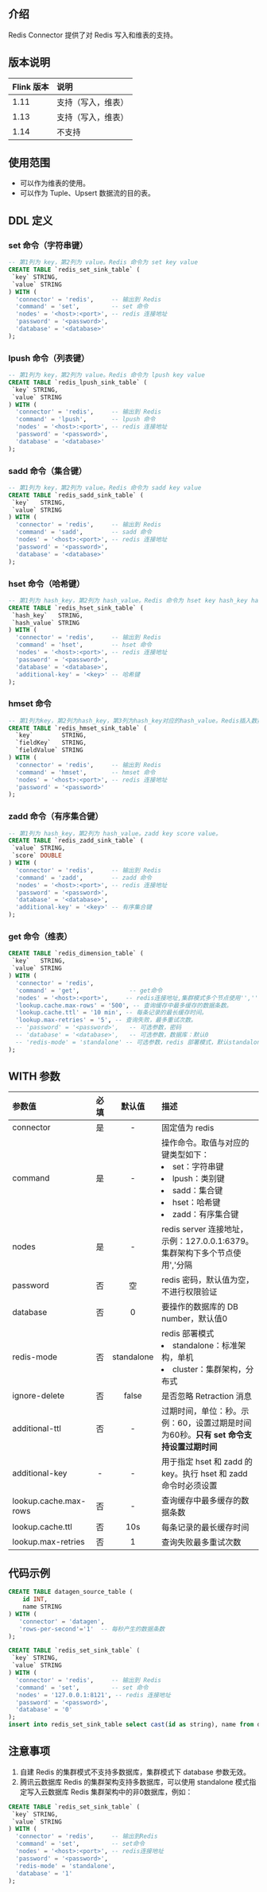 ## 介绍
Redis Connector 提供了对 Redis 写入和维表的支持。

## 版本说明

| Flink 版本 | 说明               |
| :--------- | :----------------- |
| 1.11       | 支持（写入，维表） |
| 1.13       | 支持（写入，维表）       |
| 1.14       | 不支持      |

## 使用范围
- 可以作为维表的使用。
- 可以作为 Tuple、Upsert 数据流的目的表。

## DDL 定义
### set 命令（字符串键）
```sql
-- 第1列为 key，第2列为 value。Redis 命令为 set key value
CREATE TABLE `redis_set_sink_table` (  
 `key` STRING,
 `value` STRING
) WITH (
  'connector' = 'redis',     -- 输出到 Redis
  'command' = 'set',         -- set 命令
  'nodes' = '<host>:<port>', -- redis 连接地址
  'password' = '<password>', 
  'database' = '<database>'  
);
```

### lpush 命令（列表键）
```sql
-- 第1列为 key，第2列为 value。Redis 命令为 lpush key value
CREATE TABLE `redis_lpush_sink_table` (  
 `key` STRING,
 `value` STRING
) WITH (
  'connector' = 'redis',     -- 输出到 Redis
  'command' = 'lpush',       -- lpush 命令
  'nodes' = '<host>:<port>', -- redis 连接地址
  'password' = '<password>', 
  'database' = '<database>'  
);

```

### sadd 命令（集合键）
```sql
-- 第1列为 key，第2列为 value。Redis 命令为 sadd key value
CREATE TABLE `redis_sadd_sink_table` (  
 `key`   STRING,
 `value` STRING
) WITH (
  'connector' = 'redis',     -- 输出到 Redis
  'command' = 'sadd',        -- sadd 命令
  'nodes' = '<host>:<port>', -- redis 连接地址
  'password' = '<password>', 
  'database' = '<database>'  
);

```

### hset 命令（哈希键）
```sql
-- 第1列为 hash_key，第2列为 hash_value。Redis 命令为 hset key hash_key hash_value。
CREATE TABLE `redis_hset_sink_table` (  
 `hash_key`   STRING,
 `hash_value` STRING
) WITH (
  'connector' = 'redis',     -- 输出到 Redis
  'command' = 'hset',        -- hset 命令
  'nodes' = '<host>:<port>', -- redis 连接地址
  'password' = '<password>', 
  'database' = '<database>', 
  'additional-key' = '<key>' -- 哈希键
);

```

### hmset 命令
```sql
-- 第1列为key，第2列为hash_key，第3列为hash_key对应的hash_value。Redis插入数据的命令为hmset key hash_key hash_value
CREATE TABLE `redis_hmset_sink_table` (
  `key`        STRING,
  `fieldKey`   STRING,
  `fieldValue` STRING
) WITH (
  'connector' = 'redis',     -- 输出到 Redis
  'command' = 'hmset',       -- hmset 命令
  'nodes' = '<host>:<port>', -- redis 连接地址
  'password' = '<password>'
);
```

### zadd 命令（有序集合键）
```sql
-- 第1列为 hash_key，第2列为 hash_value。zadd key score value。
CREATE TABLE `redis_zadd_sink_table` (  
 `value` STRING,
 `score` DOUBLE
) WITH (
  'connector' = 'redis',     -- 输出到 Redis
  'command' = 'zadd',        -- zadd 命令
  'nodes' = '<host>:<port>', -- redis 连接地址
  'password' = '<password>', 
  'database' = '<database>', 
  'additional-key' = '<key>' -- 有序集合键
);

```

### get 命令（维表）
```sql
CREATE TABLE `redis_dimension_table` (  
 `key`   STRING,
 `value` STRING
) WITH (
  'connector' = 'redis',          
  'command' = 'get',              -- get命令
  'nodes' = '<host>:<port>',     -- redis连接地址,集群模式多个节点使用'',''分隔。
  'lookup.cache.max-rows' = '500', -- 查询缓存中最多缓存的数据条数。
  'lookup.cache.ttl' = '10 min', -- 每条记录的最长缓存时间。
  'lookup.max-retries' = '5', -- 查询失败，最多重试次数。
  -- 'password' = '<password>',   -- 可选参数，密码
  -- 'database' = '<database>',   -- 可选参数，数据库：默认0
  -- 'redis-mode' = 'standalone' -- 可选参数，redis 部署模式，默认standalone。(可选：standalone 单机模式，cluster 集群模式)     
);
```

## WITH 参数

| 参数值                | 必填 |   默认值   | 描述                                                         |
| :-------------------- | :--: | :--------: | :----------------------------------------------------------- |
| connector             |  是  |     -      | 固定值为 redis                                               |
| command               |  是  |     -      | 操作命令。取值与对应的键类型如下：<li>set：字符串键</li><li>lpush：类别键<li>sadd：集合键</li><li>hset：哈希键 </li><li>zadd：有序集合键</li> |
| nodes                 |  是  |     -      | redis server 连接地址，示例：127.0.0.1:6379。集群架构下多个节点使用','分隔 |
| password              |  否  |     空     | redis 密码，默认值为空，不进行权限验证                       |
| database              |  否  |     0      | 要操作的数据库的 DB number，默认值0                          |
| redis-mode            |  否  | standalone | redis 部署模式</li><li>standalone：标准架构，单机</li><li>cluster：集群架构，分布式</li> |
| ignore-delete         |  否  |   false    | 是否忽略 Retraction 消息                                     |
| additional-ttl        |  否  |     -      | 过期时间，单位：秒。示例：60，设置过期是时间为60秒。**只有 set 命令支持设置过期时间** |
| additional-key        |  -   |     -      | 用于指定 hset 和 zadd 的 key。执行 hset 和 zadd 命令时必须设置 |
| lookup.cache.max-rows |  否  |     -      | 查询缓存中最多缓存的数据条数                                 |
| lookup.cache.ttl      |  否  |    10s     | 每条记录的最长缓存时间                                       |
| lookup.max-retries    |  否  |     1      | 查询失败最多重试次数                                         |


## 代码示例

```sql
CREATE TABLE datagen_source_table ( 
	id INT, 
	name STRING 
) WITH ( 
   'connector' = 'datagen',
   'rows-per-second'='1'  -- 每秒产生的数据条数
);

CREATE TABLE `redis_set_sink_table` (  
 `key` STRING,
 `value` STRING
) WITH (
  'connector' = 'redis',     -- 输出到 Redis
  'command' = 'set',         -- set 命令
  'nodes' = '127.0.0.1:8121', -- redis 连接地址
  'password' = '<password>', 
  'database' = '0'  
);
insert into redis_set_sink_table select cast(id as string), name from datagen_source_table;
```

## 注意事项 
1. 自建 Redis 的集群模式不支持多数据库，集群模式下 database 参数无效。
2. 腾讯云数据库 Redis 的集群架构支持多数据库，可以使用 standalone 模式指定写入云数据库 Redis 集群架构中的非0数据库，例如：
```sql
CREATE TABLE `redis_set_sink_table` (  
 `key` STRING,
 `value` STRING
) WITH (
  'connector' = 'redis',     -- 输出到Redis
  'command' = 'set',         -- set命令
  'nodes' = '<host>:<port>', -- redis连接地址
  'password' = '<password>', 
  'redis-mode' = 'standalone',
  'database' = '1' 
);
```
